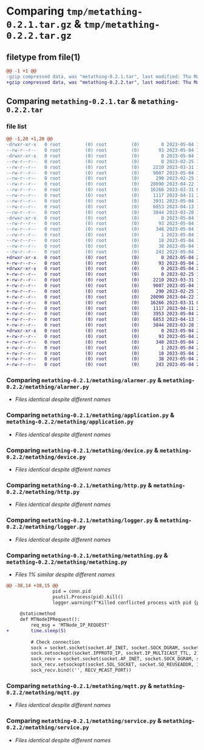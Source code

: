 # Comparing `tmp/metathing-0.2.1.tar.gz` & `tmp/metathing-0.2.2.tar.gz`

## filetype from file(1)

```diff
@@ -1 +1 @@
-gzip compressed data, was "metathing-0.2.1.tar", last modified: Thu May  4 13:59:40 2023, max compression
+gzip compressed data, was "metathing-0.2.2.tar", last modified: Thu May  4 23:27:20 2023, max compression
```

## Comparing `metathing-0.2.1.tar` & `metathing-0.2.2.tar`

### file list

```diff
@@ -1,20 +1,20 @@
-drwxr-xr-x   0 root         (0) root         (0)        0 2023-05-04 13:59:40.185782 metathing-0.2.1/
--rw-r--r--   0 root         (0) root         (0)       93 2023-05-04 13:59:40.182449 metathing-0.2.1/PKG-INFO
-drwxr-xr-x   0 root         (0) root         (0)        0 2023-05-04 13:59:40.172449 metathing-0.2.1/metathing/
--rw-r--r--   0 root         (0) root         (0)        0 2023-02-25 13:42:49.000000 metathing-0.2.1/metathing/__init__.py
--rw-r--r--   0 root         (0) root         (0)     2210 2023-03-31 12:28:23.000000 metathing-0.2.1/metathing/alarmer.py
--rw-r--r--   0 root         (0) root         (0)     9007 2023-05-04 13:48:06.000000 metathing-0.2.1/metathing/application.py
--rw-r--r--   0 root         (0) root         (0)      290 2023-02-25 13:42:49.000000 metathing-0.2.1/metathing/config.py
--rw-r--r--   0 root         (0) root         (0)    20090 2023-04-22 14:51:16.000000 metathing-0.2.1/metathing/device.py
--rw-r--r--   0 root         (0) root         (0)    16266 2023-03-31 01:10:23.000000 metathing-0.2.1/metathing/http.py
--rw-r--r--   0 root         (0) root         (0)     1117 2023-04-11 23:36:40.000000 metathing-0.2.1/metathing/logger.py
--rw-r--r--   0 root         (0) root         (0)     3931 2023-05-04 13:56:53.000000 metathing-0.2.1/metathing/metathing.py
--rw-r--r--   0 root         (0) root         (0)     6853 2023-04-13 16:58:53.000000 metathing-0.2.1/metathing/mqtt.py
--rw-r--r--   0 root         (0) root         (0)     3844 2023-03-28 12:54:26.000000 metathing-0.2.1/metathing/service.py
-drwxr-xr-x   0 root         (0) root         (0)        0 2023-05-04 13:59:40.182449 metathing-0.2.1/metathing.egg-info/
--rw-r--r--   0 root         (0) root         (0)       93 2023-05-04 13:59:39.000000 metathing-0.2.1/metathing.egg-info/PKG-INFO
--rw-r--r--   0 root         (0) root         (0)      348 2023-05-04 13:59:39.000000 metathing-0.2.1/metathing.egg-info/SOURCES.txt
--rw-r--r--   0 root         (0) root         (0)        1 2023-05-04 13:59:39.000000 metathing-0.2.1/metathing.egg-info/dependency_links.txt
--rw-r--r--   0 root         (0) root         (0)       10 2023-05-04 13:59:39.000000 metathing-0.2.1/metathing.egg-info/top_level.txt
--rw-r--r--   0 root         (0) root         (0)       38 2023-05-04 13:59:40.185782 metathing-0.2.1/setup.cfg
--rw-r--r--   0 root         (0) root         (0)      243 2023-05-04 13:59:19.000000 metathing-0.2.1/setup.py
+drwxr-xr-x   0 root         (0) root         (0)        0 2023-05-04 23:27:20.200119 metathing-0.2.2/
+-rw-r--r--   0 root         (0) root         (0)       93 2023-05-04 23:27:20.196786 metathing-0.2.2/PKG-INFO
+drwxr-xr-x   0 root         (0) root         (0)        0 2023-05-04 23:27:20.186786 metathing-0.2.2/metathing/
+-rw-r--r--   0 root         (0) root         (0)        0 2023-02-25 13:42:49.000000 metathing-0.2.2/metathing/__init__.py
+-rw-r--r--   0 root         (0) root         (0)     2210 2023-03-31 12:28:23.000000 metathing-0.2.2/metathing/alarmer.py
+-rw-r--r--   0 root         (0) root         (0)     9007 2023-05-04 13:48:06.000000 metathing-0.2.2/metathing/application.py
+-rw-r--r--   0 root         (0) root         (0)      290 2023-02-25 13:42:49.000000 metathing-0.2.2/metathing/config.py
+-rw-r--r--   0 root         (0) root         (0)    20090 2023-04-22 14:51:16.000000 metathing-0.2.2/metathing/device.py
+-rw-r--r--   0 root         (0) root         (0)    16266 2023-03-31 01:10:23.000000 metathing-0.2.2/metathing/http.py
+-rw-r--r--   0 root         (0) root         (0)     1117 2023-04-11 23:36:40.000000 metathing-0.2.2/metathing/logger.py
+-rw-r--r--   0 root         (0) root         (0)     3953 2023-05-04 23:26:41.000000 metathing-0.2.2/metathing/metathing.py
+-rw-r--r--   0 root         (0) root         (0)     6853 2023-04-13 16:58:53.000000 metathing-0.2.2/metathing/mqtt.py
+-rw-r--r--   0 root         (0) root         (0)     3844 2023-03-28 12:54:26.000000 metathing-0.2.2/metathing/service.py
+drwxr-xr-x   0 root         (0) root         (0)        0 2023-05-04 23:27:20.196786 metathing-0.2.2/metathing.egg-info/
+-rw-r--r--   0 root         (0) root         (0)       93 2023-05-04 23:27:19.000000 metathing-0.2.2/metathing.egg-info/PKG-INFO
+-rw-r--r--   0 root         (0) root         (0)      348 2023-05-04 23:27:19.000000 metathing-0.2.2/metathing.egg-info/SOURCES.txt
+-rw-r--r--   0 root         (0) root         (0)        1 2023-05-04 23:27:19.000000 metathing-0.2.2/metathing.egg-info/dependency_links.txt
+-rw-r--r--   0 root         (0) root         (0)       10 2023-05-04 23:27:19.000000 metathing-0.2.2/metathing.egg-info/top_level.txt
+-rw-r--r--   0 root         (0) root         (0)       38 2023-05-04 23:27:20.203452 metathing-0.2.2/setup.cfg
+-rw-r--r--   0 root         (0) root         (0)      243 2023-05-04 23:26:49.000000 metathing-0.2.2/setup.py
```

### Comparing `metathing-0.2.1/metathing/alarmer.py` & `metathing-0.2.2/metathing/alarmer.py`

 * *Files identical despite different names*

### Comparing `metathing-0.2.1/metathing/application.py` & `metathing-0.2.2/metathing/application.py`

 * *Files identical despite different names*

### Comparing `metathing-0.2.1/metathing/device.py` & `metathing-0.2.2/metathing/device.py`

 * *Files identical despite different names*

### Comparing `metathing-0.2.1/metathing/http.py` & `metathing-0.2.2/metathing/http.py`

 * *Files identical despite different names*

### Comparing `metathing-0.2.1/metathing/logger.py` & `metathing-0.2.2/metathing/logger.py`

 * *Files identical despite different names*

### Comparing `metathing-0.2.1/metathing/metathing.py` & `metathing-0.2.2/metathing/metathing.py`

 * *Files 1% similar despite different names*

```diff
@@ -38,14 +38,15 @@
                 pid = conn.pid
                 psutil.Process(pid).kill()
                 logger.warning(f"Killed conflicted process with pid {pid}")
         
     @staticmethod
     def MTNodeIPRequest():
         req_msg = 'MTNode_IP_REQUEST'
+        time.sleep(5)
         
         # Check connection
         sock = socket.socket(socket.AF_INET, socket.SOCK_DGRAM, socket.IPPROTO_UDP)
         sock.setsockopt(socket.IPPROTO_IP, socket.IP_MULTICAST_TTL, 2)
         sock_recv = socket.socket(socket.AF_INET, socket.SOCK_DGRAM, socket.IPPROTO_UDP)
         sock_recv.setsockopt(socket.SOL_SOCKET, socket.SO_REUSEADDR, 1)
         sock_recv.bind(('', RECV_MCAST_PORT))
```

### Comparing `metathing-0.2.1/metathing/mqtt.py` & `metathing-0.2.2/metathing/mqtt.py`

 * *Files identical despite different names*

### Comparing `metathing-0.2.1/metathing/service.py` & `metathing-0.2.2/metathing/service.py`

 * *Files identical despite different names*

